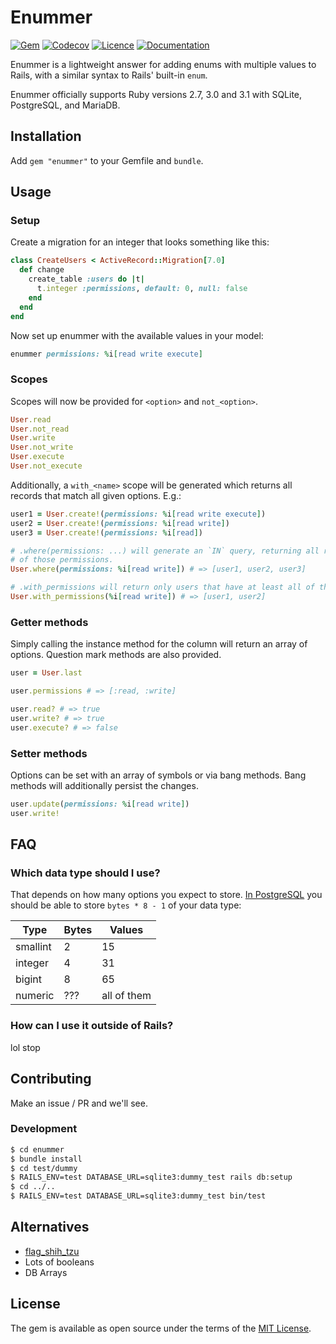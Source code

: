 # Enummer

[![Gem](https://img.shields.io/gem/v/enummer?color=%2330336b)](https://rubygems.org/gems/enummer)
[![Codecov](https://img.shields.io/codecov/c/github/shkm/enummer/main)](https://app.codecov.io/gh/shkm/enummer)
[![Licence](https://img.shields.io/github/license/shkm/enummer?color=%2395afc0)](https://github.com/shkm/enummer/blob/main/MIT-LICENSE)
[![Documentation](https://img.shields.io/badge/yard-docs-%23686de0)](https://www.rubydoc.info/github/shkm/enummer/main)

Enummer is a lightweight answer for adding enums with multiple values to Rails, with a similar syntax to Rails' built-in `enum`.

Enummer officially supports Ruby versions 2.7, 3.0 and 3.1 with SQLite, PostgreSQL, and MariaDB.

## Installation
Add `gem "enummer"` to your Gemfile and `bundle`.

## Usage

### Setup
Create a migration for an integer that looks something like this:

```ruby
class CreateUsers < ActiveRecord::Migration[7.0]
  def change
    create_table :users do |t|
      t.integer :permissions, default: 0, null: false
    end
  end
end
```

Now set up enummer with the available values in your model:

```ruby
enummer permissions: %i[read write execute]
```

### Scopes

Scopes will now be provided for `<option>` and `not_<option>`.

```ruby
User.read
User.not_read
User.write
User.not_write
User.execute
User.not_execute
```

Additionally, a `with_<name>` scope will be generated which returns all records that match all given options. E.g.:

```ruby
user1 = User.create!(permissions: %i[read write execute])
user2 = User.create!(permissions: %i[read write])
user3 = User.create!(permissions: %i[read])

# .where(permissions: ...) will generate an `IN` query, returning all records that have *any*
# of those permissions.
User.where(permissions: %i[read write]) # => [user1, user2, user3]

# .with_permissions will return only users that have at least all of the given set of permissions
User.with_permissions(%i[read write]) # => [user1, user2]
```

### Getter methods

Simply calling the instance method for the column will return an array of options. Question mark methods are also provided.

```ruby
user = User.last

user.permissions # => [:read, :write]

user.read? # => true
user.write? # => true
user.execute? # => false
```

### Setter methods

Options can be set with an array of symbols or via bang methods. Bang methods will additionally persist the changes.

```ruby
user.update(permissions: %i[read write])
user.write!
```

## FAQ

### Which data type should I use?
That depends on how many options you expect to store. [In PostgreSQL](https://www.postgresql.org/docs/9.1/datatype-numeric.html) you should be able to store `bytes * 8 - 1` of your data type:

| Type     | Bytes | Values      |
|----------|-------|-------------|
| smallint | 2     | 15          |
| integer  | 4     | 31          |
| bigint   | 8     | 65          |
| numeric  | ???   | all of them |

### How can I use it outside of Rails?
lol stop

## Contributing
Make an issue / PR and we'll see.

### Development

```bash
$ cd enummer
$ bundle install
$ cd test/dummy
$ RAILS_ENV=test DATABASE_URL=sqlite3:dummy_test rails db:setup
$ cd ../..
$ RAILS_ENV=test DATABASE_URL=sqlite3:dummy_test bin/test
```

## Alternatives
- [flag_shih_tzu](https://github.com/pboling/flag_shih_tzu)
- Lots of booleans
- DB Arrays

## License
The gem is available as open source under the terms of the [MIT License](https://opensource.org/licenses/MIT).
